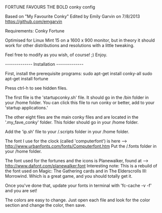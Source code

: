 FORTUNE FAVOURS THE BOLD conky config

Based on "My Favourite Conky" 
Edited by Emily Garvin on 7/8/2013
https://github.com/emgarvin

Requirements:
Conky
Fortune

Optimised for Linux Mint 15 on a 1600 x 900 monitor, but in theory it should work for other distributions and resolutions with a little tweaking.

Feel free to modify as you wish, of course! ;) Enjoy.

-------------- Installation --------------

First, install the prerequisite programs:
sudo apt-get install conky-all
sudo apt-get install fortune

Press ctrl-h to see hidden files.

The first file is the 'startupconky.sh' file. It should go in the /bin folder in your /home folder. You can click this file to run conky or better, add to your 'startup applications.'

The other eight files are the main conky files and are located in the '.my_fave_conky' folder.  This folder should go in your /home folder.

Add the 'ip.sh' file to your /.scripts folder in your /home folder.

The font I use for the clock (called 'computerfont') is here --> http://www.urbanfonts.com/fonts/Computerfont.htm
Put the /.fonts folder in your /home folder.  

The font used for the fortunes and the icons is Planewalker, found at --> http://www.dafont.com/planewalker.font
Interesting note: This is a rebuild of the font used on Magic: The Gathering cards and in The Elderscrolls III: Morrowind. Which is a great game, and you should totally get it.

Once you've done that, update your fonts in terminal with 'fc-cache -v -f' and you are set!

The colors are easy to change.  Just open each file and look for the color section and change the color, then save.

